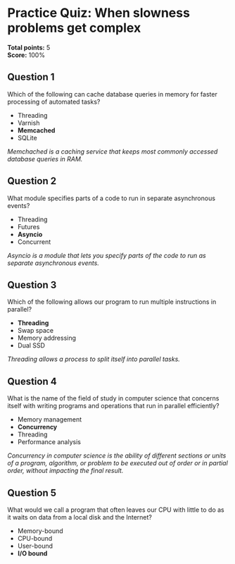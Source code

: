 # Practice Quiz: When slowness problems get complex
**Total points:** 5  
**Score:** 100%

## Question 1
Which of the following can cache database queries in memory for faster processing of automated tasks?

- Threading
- Varnish
- **Memcached**
- SQLite

*Memchached is a caching service that keeps most commonly accessed database queries in RAM.*

## Question 2
What module specifies parts of a code to run in separate asynchronous events?

- Threading
- Futures
- **Asyncio**
- Concurrent

*Asyncio is a module that lets you specify parts of the code to run as separate asynchronous events.*

## Question 3
Which of the following allows our program to run multiple instructions in parallel?

- **Threading**
- Swap space
- Memory addressing
- Dual SSD

*Threading allows a process to split itself into parallel tasks.*

## Question 4
What is the name of the field of study in computer science that concerns itself with writing programs and operations that run in parallel efficiently?

- Memory management
- **Concurrency**
- Threading
- Performance analysis

*Concurrency in computer science is the ability of different sections or units of a program, algorithm, or problem to be executed out of order or in partial order, without impacting the final result.*

## Question 5
What would we call a program that often leaves our CPU with little to do as it waits on data from a local disk and the Internet?

- Memory-bound
- CPU-bound
- User-bound
- **I/O bound**